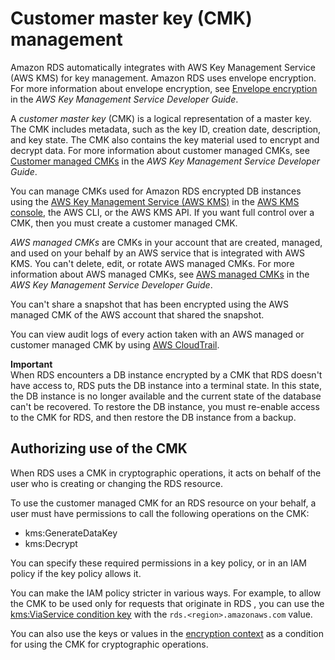 # Customer master key \(CMK\) management<a name="Overview.Encryption.Keys"></a>

Amazon RDS automatically integrates with AWS Key Management Service \(AWS KMS\) for key management\. Amazon RDS uses envelope encryption\. For more information about envelope encryption, see [ Envelope encryption](https://docs.aws.amazon.com/kms/latest/developerguide/concepts.html#enveloping) in the *AWS Key Management Service Developer Guide*\.

A *customer master key* \(CMK\) is a logical representation of a master key\. The CMK includes metadata, such as the key ID, creation date, description, and key state\. The CMK also contains the key material used to encrypt and decrypt data\. For more information about customer managed CMKs, see [Customer managed CMKs](https://docs.aws.amazon.com/kms/latest/developerguide/concepts.html#customer-cmk) in the *AWS Key Management Service Developer Guide*\.

You can manage CMKs used for Amazon RDS encrypted DB instances using the [AWS Key Management Service \(AWS KMS\)](https://docs.aws.amazon.com/kms/latest/developerguide/) in the [AWS KMS console](https://console.aws.amazon.com/kms), the AWS CLI, or the AWS KMS API\. If you want full control over a CMK, then you must create a customer managed CMK\.

*AWS managed CMKs* are CMKs in your account that are created, managed, and used on your behalf by an AWS service that is integrated with AWS KMS\. You can't delete, edit, or rotate AWS managed CMKs\. For more information about AWS managed CMKs, see [AWS managed CMKs](https://docs.aws.amazon.com/kms/latest/developerguide/concepts.html#aws-managed-cmk) in the *AWS Key Management Service Developer Guide*\.

You can't share a snapshot that has been encrypted using the AWS managed CMK of the AWS account that shared the snapshot\. 

You can view audit logs of every action taken with an AWS managed or customer managed CMK by using [AWS CloudTrail](https://docs.aws.amazon.com/awscloudtrail/latest/userguide/)\.

**Important**  
When RDS encounters a DB instance encrypted by a CMK that RDS doesn't have access to, RDS puts the DB instance into a terminal state\. In this state, the DB instance is no longer available and the current state of the database can't be recovered\. To restore the DB instance, you must re\-enable access to the CMK for RDS, and then restore the DB instance from a backup\.

## Authorizing use of the CMK<a name="Overview.Encryption.Keys.Authorizing"></a>

When RDS uses a CMK in cryptographic operations, it acts on behalf of the user who is creating or changing the RDS resource\.

To use the customer managed CMK for an RDS resource on your behalf, a user must have permissions to call the following operations on the CMK:
+ kms:GenerateDataKey
+ kms:Decrypt

You can specify these required permissions in a key policy, or in an IAM policy if the key policy allows it\.

You can make the IAM policy stricter in various ways\. For example, to allow the CMK to be used only for requests that originate in RDS , you can use the [ kms:ViaService condition key](https://docs.aws.amazon.com/kms/latest/developerguide/policy-conditions.html#conditions-kms-via-service) with the `rds.<region>.amazonaws.com` value\.

You can also use the keys or values in the [encryption context](https://docs.aws.amazon.com/kms/latest/developerguide/services-rds.html#rds-encryptioncontext) as a condition for using the CMK for cryptographic operations\.